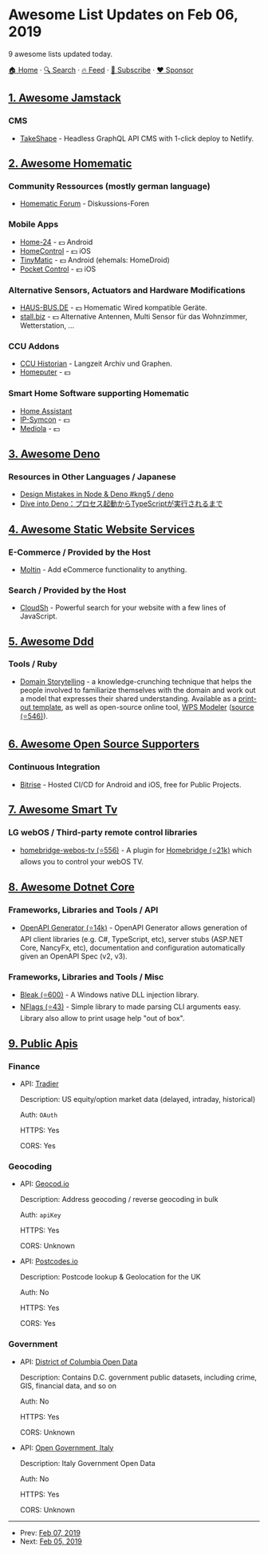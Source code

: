 # Awesome List Updates on Feb 06, 2019

9 awesome lists updated today.

[🏠 Home](/README.md) · [🔍 Search](https://www.trackawesomelist.com/search/) · [🔥 Feed](https://www.trackawesomelist.com/rss.xml) · [📮 Subscribe](https://trackawesomelist.us17.list-manage.com/subscribe?u=d2f0117aa829c83a63ec63c2f&id=36a103854c) · [❤️  Sponsor](https://github.com/sponsors/theowenyoung)



## [1. Awesome Jamstack](/content/automata/awesome-jamstack/README.md)

### CMS

*   [TakeShape](https://www.takeshape.io/) - Headless GraphQL API CMS with 1-click deploy to Netlify.

## [2. Awesome Homematic](/content/homematic-community/awesome-homematic/README.md)

### Community Ressources (mostly german language)

*   [Homematic Forum](https://homematic-forum.de/forum/) - Diskussions-Foren

### Mobile Apps

*   [Home-24](http://www.home-24.net/index.php?page=sites/home.php\&app=home24) - 💵 Android
*   [HomeControl](http://www.ksquare.de/myhomecontrol/) - 💵 iOS
*   [TinyMatic](https://www.tinymatic.de/) - 💵 Android (ehemals: HomeDroid)
*   [Pocket Control](https://www.penzler.de) - 💵 iOS

### Alternative Sensors, Actuators and Hardware Modifications

*   [HAUS-BUS.DE](http://www.haus-bus.de/) - 💵 Homematic Wired kompatible Geräte.
*   [stall.biz](https://www.stall.biz/) - 💵 Alternative Antennen, Multi Sensor für das Wohnzimmer, Wetterstation, ...

### CCU Addons

*   [CCU Historian](https://ccu-historian.de/) - Langzeit Archiv und Graphen.
*   [Homeputer](https://www.contronics.de/shop/HomeMatic-System/Zentralen-und-Software.html) - 💵

### Smart Home Software supporting Homematic

*   [Home Assistant](https://www.home-assistant.io/)
*   [IP-Symcon](https://www.symcon.de/) - 💵
*   [Mediola](https://www.mediola.com/) - 💵

## [3. Awesome Deno](/content/denolib/awesome-deno/README.md)

### Resources in Other Languages / Japanese

*   [Design Mistakes in Node & Deno #kng5 / deno](https://speakerdeck.com/masashi/deno)
*   [Dive into Deno：プロセス起動からTypeScriptが実行されるまで](https://blog.leko.jp/post/code-reading-of-deno-boot-process/)

## [4. Awesome Static Website Services](/content/agarrharr/awesome-static-website-services/README.md)

### E-Commerce / Provided by the Host

*   [Moltin](https://moltin.com/) - Add eCommerce functionality to anything.

### Search / Provided by the Host

*   [CloudSh](https://cloudsh.com/) - Powerful search for your website with a few lines of JavaScript.

## [5. Awesome Ddd](/content/heynickc/awesome-ddd/README.md)

### Tools / Ruby

*   [Domain Storytelling](http://www.domainstorytelling.org/) - a knowledge-crunching technique that helps the people involved to familiarize themselves with the domain and work out a model that expresses their shared understanding. Available as a [print-out template](http://www.domainstorytelling.org/images/DST_Whiteboard-Kit.pdf), as well as open-source online tool, [WPS Modeler](https://www.wps.de/modeler) ([source (⭐546)](https://github.com/wps/domain-story-modeler)).

## [6. Awesome Open Source Supporters](/content/zachflower/awesome-open-source-supporters/README.md)

### Continuous Integration

*   [Bitrise](https://www.bitrise.io/) - Hosted CI/CD for Android and iOS, free for Public Projects.

## [7. Awesome Smart Tv](/content/vitalets/awesome-smart-tv/README.md)

### LG webOS / Third-party remote control libraries

*   [homebridge-webos-tv (⭐556)](https://github.com/merdok/homebridge-webos-tv) - A plugin for [Homebridge (⭐21k)](https://github.com/nfarina/homebridge) which allows you to control your webOS TV.

## [8. Awesome Dotnet Core](/content/thangchung/awesome-dotnet-core/README.md)

### Frameworks, Libraries and Tools / API

*   [OpenAPI Generator (⭐14k)](https://github.com/OpenAPITools/openapi-generator) - OpenAPI Generator allows generation of API client libraries (e.g. C#, TypeScript, etc), server stubs (ASP.NET Core, NancyFx, etc), documentation and configuration automatically given an OpenAPI Spec (v2, v3).

### Frameworks, Libraries and Tools / Misc

*   [Bleak (⭐600)](https://github.com/Akaion/Bleak) - A Windows native DLL injection library.
*   [NFlags (⭐43)](https://github.com/bartoszgolek/NFlags) - Simple library to made parsing CLI arguments easy. Library also allow to print usage help "out of box".

## [9. Public Apis](/content/public-apis/public-apis/README.md)

### Finance

- API: [Tradier](https://developer.tradier.com)

  Description: US equity/option market data (delayed, intraday, historical)

  Auth: `OAuth`

  HTTPS: Yes

  CORS: Yes



### Geocoding

- API: [Geocod.io](https://www.geocod.io/)

  Description: Address geocoding / reverse geocoding in bulk

  Auth: `apiKey`

  HTTPS: Yes

  CORS: Unknown


- API: [Postcodes.io](https://postcodes.io)

  Description: Postcode lookup & Geolocation for the UK

  Auth: No

  HTTPS: Yes

  CORS: Yes



### Government

- API: [District of Columbia Open Data](http://opendata.dc.gov/pages/using-apis)

  Description: Contains D.C. government public datasets, including crime, GIS, financial data, and so on

  Auth: No

  HTTPS: Yes

  CORS: Unknown


- API: [Open Government, Italy](https://www.dati.gov.it/)

  Description: Italy Government Open Data

  Auth: No

  HTTPS: Yes

  CORS: Unknown



---

- Prev: [Feb 07, 2019](/content/2019/02/07/README.md)
- Next: [Feb 05, 2019](/content/2019/02/05/README.md)